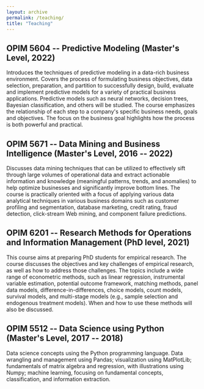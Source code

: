 ```yaml
---
layout: archive
permalink: /teaching/
title: "Teaching"
---
```


## OPIM 5604 -- Predictive Modeling (Master's Level, 2022)

Introduces the techniques of predictive modeling in a data-rich business environment. Covers the process of formulating business objectives, data selection, preparation, and partition to successfully design, build, evaluate and implement predictive models for a variety of practical business applications. Predictive models such as neural networks, decision trees, Bayesian classification, and others will be studied. The course emphasizes the relationship of each step to a company's specific business needs, goals and objectives. The focus on the business goal highlights how the process is both powerful and practical.

## OPIM 5671 -- Data Mining and Business Intelligence (Master's Level, 2016 -- 2022)

Discusses data mining techniques that can be utilized to effectively sift through large volumes of operational data and extract actionable information and knowledge (meaningful patterns, trends, and anomalies) to help optimize businesses and significantly improve bottom lines. The course is practically oriented with a focus of applying various data analytical techniques in various business domains such as customer profiling and segmentation, database marketing, credit rating, fraud detection, click-stream Web mining, and component failure predictions.

## OPIM 6201 -- Research Methods for Operations and Information Management (PhD level, 2021)

This course aims at preparing PhD students for empirical research. The course discusses the objectives and key challenges of empirical research, as well as how to address those challenges. The topics include a wide range of econometric methods, such as linear regression, instrumental variable estimation, potential outcome framework, matching methods, panel data models, difference-in-differences, choice models, count models, survival models, and multi-stage models (e.g., sample selection and endogenous treatment models). When and how to use these methods will also be discussed.

## OPIM 5512 -- Data Science using Python (Master's Level, 2017 -- 2018)

Data science concepts using the Python programming language. Data wrangling and management using Pandas; visualization using MatPlotLib; fundamentals of matrix algebra and regression, with illustrations using Numpy; machine learning, focusing on fundamental concepts, classification, and information extraction.
